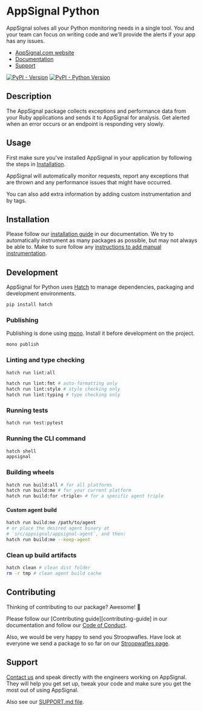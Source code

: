 # AppSignal Python

AppSignal solves all your Python monitoring needs in a single tool. You and
your team can focus on writing code and we'll provide the alerts if your app
has any issues.

- [AppSignal.com website][appsignal]
- [Documentation][python docs]
- [Support][contact]

[![PyPI - Version](https://img.shields.io/pypi/v/appsignal-beta.svg)](https://pypi.org/project/appsignal-beta)
[![PyPI - Python Version](https://img.shields.io/pypi/pyversions/appsignal-beta.svg)](https://pypi.org/project/appsignal-beta)

## Description

The AppSignal package collects exceptions and performance data from your Ruby
applications and sends it to AppSignal for analysis. Get alerted when an error
occurs or an endpoint is responding very slowly.

## Usage

First make sure you've installed AppSignal in your application by following the
steps in [Installation](#installation).

AppSignal will automatically monitor requests, report any exceptions that are
thrown and any performance issues that might have occurred.

You can also add extra information by adding custom instrumentation and by tags.

## Installation

Please follow our [installation guide] in our documentation. We try to
automatically instrument as many packages as possible, but may not always be
able to. Make to sure follow any [instructions to add manual
instrumentation][manual instrumentation].

[installation guide]: https://docs.appsignal.com/python/installation
[manual instrumentation]: https://docs.appsignal.com/python/instrumentations

## Development

AppSignal for Python uses [Hatch](https://hatch.pypa.io/latest/) to manage
dependencies, packaging and development environments.

```sh
pip install hatch
```

### Publishing

Publishing is done using [mono](https://github.com/appsignal/mono/). Install it
before development on the project.

```sh
mono publish
```

### Linting and type checking

```sh
hatch run lint:all

hatch run lint:fmt # auto-formatting only
hatch run lint:style # style checking only
hatch run lint:typing # type checking only
```

### Running tests

```sh
hatch run test:pytest
```

### Running the CLI command

```sh
hatch shell
appsignal
```

### Building wheels

```sh
hatch run build:all # for all platforms
hatch run build:me # for your current platform
hatch run build:for <triple> # for a specific agent triple
```

#### Custom agent build
```sh
hatch run build:me /path/to/agent
# or place the desired agent binary at
# `src/appsignal/appsignal-agent`, and then:
hatch run build:me --keep-agent
```

### Clean up build artifacts
```sh
hatch clean # clean dist folder
rm -r tmp # clean agent build cache
```

## Contributing

Thinking of contributing to our package? Awesome! 🚀

Please follow our [Contributing guide][contributing-guide] in our
documentation and follow our [Code of Conduct][coc].

Also, we would be very happy to send you Stroopwafles. Have look at everyone
we send a package to so far on our [Stroopwafles page][waffles-page].

## Support

[Contact us][contact] and speak directly with the engineers working on
AppSignal. They will help you get set up, tweak your code and make sure you get
the most out of using AppSignal.

Also see our [SUPPORT.md file](SUPPORT.md).

[appsignal]: https://www.appsignal.com
[appsignal-sign-up]: https://appsignal.com/users/sign_up
[contact]: mailto:support@appsignal.com
[python docs]: https://docs.appsignal.com/python
[semver]: http://semver.org/
[waffles-page]: https://www.appsignal.com/waffles
[coc]: https://docs.appsignal.com/appsignal/code-of-conduct.html
